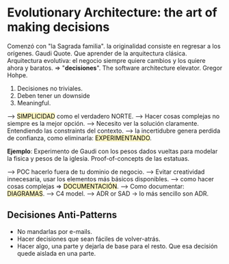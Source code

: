 # Evolutionary Architecture: the art of making decisions


Comenzó con "la Sagrada familia". la originalidad consiste en regresar a los orígenes. Gaudi Quote.
Que aprender de la arquitectura clásica.
Arquitectura evolutiva: el negocio siempre quiere cambios y los quiere ahora y baratos. => "**decisiones**". 
The software architecture elevator. Gregor Hohpe.

1. Decisiones no triviales.
2. Deben tener un downside
3. Meaningful.

--> <mark style="background: #FFF3A3A6;">SIMPLICIDAD</mark> como el verdadero NORTE.
--> Hacer cosas complejas no siempre es la mejor opción.
--> Necesito ver la solución claramente. Entendiendo las constraints del contexto.
--> la incertidubre genera perdida de confianza, como eliminarla: <mark style="background: #FFF3A3A6;">EXPERIMENTANDO</mark>.

**Ejemplo**: Experimento de Gaudi con los pesos dados vueltas para modelar la fisica y pesos de la iglesia. Proof-of-concepts de las estatuas.

--> POC hacerlo fuera de tu dominio de negocio. 
--> Evitar creatividad innecesaria, usar los elementos más básicos disponibles.
--> como hacer cosas complejas => <mark style="background: #FFF3A3A6;">DOCUMENTACIÓN</mark>.
--> Como documentar: <mark style="background: #FFF3A3A6;">DIAGRAMAS</mark>.
--> C4 model.
--> ADR or SAD -> lo más sencillo son ADR.

## Decisiones Anti-Patterns

* No mandarlas por e-mails.
* Hacer decisiones que sean fáciles de volver-atrás.
* Hacer algo, una parte y dejarla de base para el resto. Que esa decisión quede aislada en una parte.

